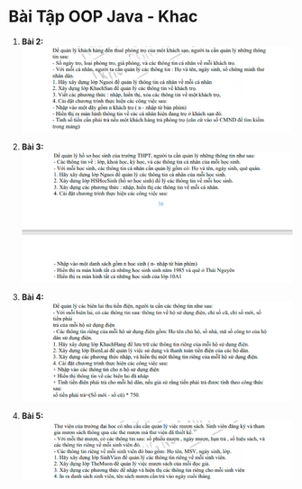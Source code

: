 # Bài Tập OOP Java - Khac

1. **Bài 2:**  
    ![Module4-bai2](image/bai2.png)

2. **Bài 3:**  
    ![Module4-bai3](image/bai3.png)

3. **Bài 4:**  
    ![Module4-bai4](image/bai4.png)  

4. **Bài 5:**  
    ![Module4-bai4](image/bai5.png)  